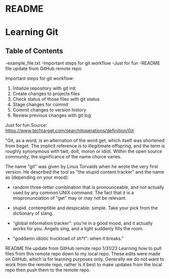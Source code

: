 # README #
# Learning Git

## Table of Contents
-example_file.txt
-Important steps for git workflow
-Just for fun
-README file update from GitHub remote repo

Important steps for git workflow:

1. Intialize repository with git init
2. Create changes to projects files
3. Check status of those files with git status
4. Stage changes for commit
5. Commit changes to version history
6. Review previous changes with git log 

Just for fun
Source: https://www.techtarget.com/searchitoperations/definition/Git

"Git, as a word, is an alternation of the word get, which itself was 
shortened from beget. The implicit reference is to illegitimate offspring,
and the term is roughly synonymous with twit, dolt, moron or idiot. 
Within the open source community, the significance of the name choice varies.

The name "git" was given by Linus Torvalds when he wrote the very first version. 
He described the tool as "the stupid content tracker" 
and the name as (depending on your mood):

- random three-letter combination that is pronounceable, 
and not actually used by any common UNIX command.
The fact that it is a mispronunciation of "get" may or may not be relevant.

- stupid. contemptible and despicable. simple. 
Take your pick from the dictionary of slang.

- "global information tracker": you're in a good mood, 
and it actually works for you. 
Angels sing, and a light suddenly fills the room.

- "goddamn idiotic truckload of sh*t": when it breaks."

README file update from GitHub remote repo
1/31/23 Learning how to pull files from this remote repo
down to my local repo. These edits were made on GitHub, 
which is for learning purposes only. Generally we do not
want to work from the remote repo, rather is it best to 
make updates from the local repo then push them to the 
remote repo. 


